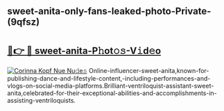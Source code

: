 ## sweet-anita-only-fans​-leaked-photo​-Private-(9qfsz)


# <h2><a href="https://mediaupload.pro?title=sweet-anita&ref=git">🔗👉 🔴 sweet-anita-P𝚑ot𝚘𝚜-V𝚒d𝚎o</a></h2>

[![Corinna Kopf Nue Nu𝚍e𝚜](https://i.imgur.com/0qMVB7G.gif)](https://mediaupload.pro?title=sweet-anita&ref=git)
Online-influencer-sweet-anita,known-for-publishing-dance-and-lifestyle-content,-including-performances-and-vlogs-on-social-media-platforms.Brilliant-ventriloquist-assistant-sweet-anita,celebrated-for-their-exceptional-abilities-and-accomplishments-in-assisting-ventriloquists.  